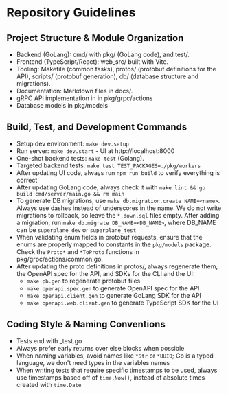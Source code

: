# Repository Guidelines

## Project Structure & Module Organization

- Backend (GoLang): cmd/ with pkg/ (GoLang code), and test/.
- Frontend (TypeScript/React): web_src/ built with Vite.
- Tooling: Makefile (common tasks), protos/ (protobuf definitions for the API), scripts/ (protobuf generation), db/ (database structure and migrations).
- Documentation: Markdown files in docs/.
- gRPC API implementation in in pkg/grpc/actions
- Database models in pkg/models

## Build, Test, and Development Commands

- Setup dev environment: `make dev.setup`
- Run server: `make dev.start` - UI at http://localhost:8000
- One-shot backend tests: `make test` (Golang).
- Targeted backend tests: `make test TEST_PACKAGES=./pkg/workers`
- After updating UI code, always run `npm run build` to verify everything is correct
- After updating GoLang code, always check it with `make lint && go build cmd/server/main.go && rm main`
- To generate DB migrations, use `make db.migration.create NAME=<name>`. Always use dashes instead of underscores in the name. We do not write migrations to rollback, so leave the `*.down.sql` files empty. After adding a migration, run `make db.migrate DB_NAME=<DB_NAME>`, where DB_NAME can be `superplane_dev` or `superplane_test`
- When validating enum fields in protobuf requests, ensure that the enums are properly mapped to constants in the `pkg/models` package. Check the `Proto*` and `*ToProto` functions in pkg/grpc/actions/common.go.
- After updating the proto definitions in protos/, always regenerate them, the OpenAPI spec for the API, and SDKs for the CLI and the UI:
  - `make pb.gen` to regenerate protobuf files
  - `make openapi.spec.gen` to generate OpenAPI spec for the API
  - `make openapi.client.gen` to generate GoLang SDK for the API
  - `make openapi.web.client.gen` to generate TypeScript SDK for the UI

## Coding Style & Naming Conventions

- Tests end with _test.go
- Always prefer early returns over else blocks when possible
- When naming variables, avoid names like `*Str` or `*UUID`; Go is a typed language, we don't need types in the variables names
- When writing tests that require specific timestamps to be used, always use timestamps based off of `time.Now()`, instead of absolute times created with `time.Date`
